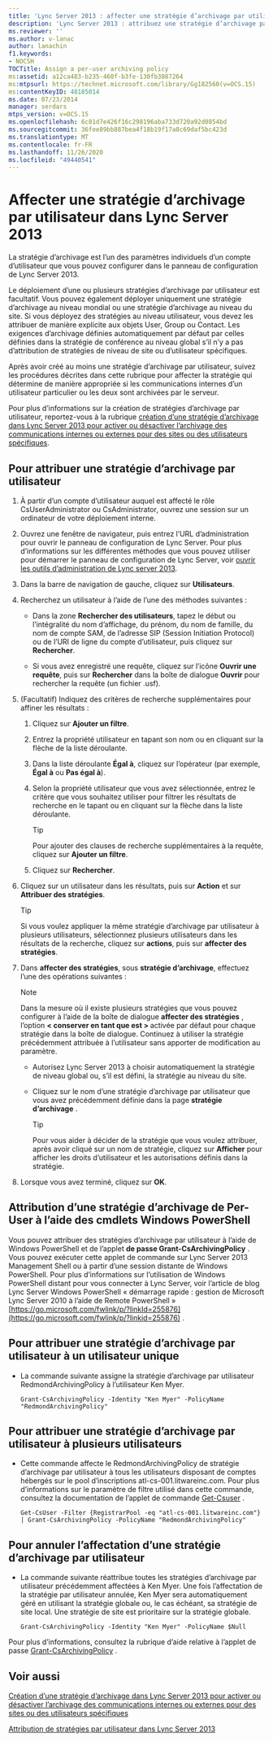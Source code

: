 ```yaml
---
title: 'Lync Server 2013 : affecter une stratégie d’archivage par utilisateur'
description: 'Lync Server 2013 : attribuez une stratégie d’archivage par utilisateur.'
ms.reviewer: ''
ms.author: v-lanac
author: lanachin
f1.keywords:
- NOCSH
TOCTitle: Assign a per-user archiving policy
ms:assetid: a12ca483-b235-460f-b3fe-130fb3087264
ms:mtpsurl: https://technet.microsoft.com/library/Gg182560(v=OCS.15)
ms:contentKeyID: 48185014
ms.date: 07/23/2014
manager: serdars
mtps_version: v=OCS.15
ms.openlocfilehash: 6c81d7e426f16c298196aba733d720a92d0854bd
ms.sourcegitcommit: 36fee89bb887bea4f18b19f17a8c69daf5bc423d
ms.translationtype: MT
ms.contentlocale: fr-FR
ms.lasthandoff: 11/26/2020
ms.locfileid: "49440541"
---
```

# <a name="assign-a-per-user-archiving-policy-in-lync-server-2013"></a>Affecter une stratégie d’archivage par utilisateur dans Lync Server 2013

 


La stratégie d’archivage est l’un des paramètres individuels d’un compte d’utilisateur que vous pouvez configurer dans le panneau de configuration de Lync Server 2013.

Le déploiement d’une ou plusieurs stratégies d’archivage par utilisateur est facultatif. Vous pouvez également déployer uniquement une stratégie d’archivage au niveau mondial ou une stratégie d’archivage au niveau du site. Si vous déployez des stratégies au niveau utilisateur, vous devez les attribuer de manière explicite aux objets User, Group ou Contact. Les exigences d’archivage définies automatiquement par défaut par celles définies dans la stratégie de conférence au niveau global s’il n’y a pas d’attribution de stratégies de niveau de site ou d’utilisateur spécifiques.

Après avoir créé au moins une stratégie d’archivage par utilisateur, suivez les procédures décrites dans cette rubrique pour affecter la stratégie qui détermine de manière appropriée si les communications internes d’un utilisateur particulier ou les deux sont archivées par le serveur.

Pour plus d’informations sur la création de stratégies d’archivage par utilisateur, reportez-vous à la rubrique [création d’une stratégie d’archivage dans Lync Server 2013 pour activer ou désactiver l’archivage des communications internes ou externes pour des sites ou des utilisateurs spécifiques](lync-server-2013-create-archiving-policy-sites-users.md).

## <a name="to-assign-a-per-user-archiving-policy"></a>Pour attribuer une stratégie d’archivage par utilisateur

1.  À partir d’un compte d’utilisateur auquel est affecté le rôle CsUserAdministrator ou CsAdministrator, ouvrez une session sur un ordinateur de votre déploiement interne.

2.  Ouvrez une fenêtre de navigateur, puis entrez l’URL d’administration pour ouvrir le panneau de configuration de Lync Server. Pour plus d’informations sur les différentes méthodes que vous pouvez utiliser pour démarrer le panneau de configuration de Lync Server, voir [ouvrir les outils d’administration de Lync server 2013](lync-server-2013-open-lync-server-administrative-tools.md).

3.  Dans la barre de navigation de gauche, cliquez sur **Utilisateurs**.

4.  Recherchez un utilisateur à l’aide de l’une des méthodes suivantes :
    
      - Dans la zone **Rechercher des utilisateurs**, tapez le début ou l’intégralité du nom d’affichage, du prénom, du nom de famille, du nom de compte SAM, de l’adresse SIP (Session Initiation Protocol) ou de l’URI de ligne du compte d’utilisateur, puis cliquez sur **Rechercher**.
    
      - Si vous avez enregistré une requête, cliquez sur l’icône **Ouvrir une requête**, puis sur **Rechercher** dans la boîte de dialogue **Ouvrir** pour rechercher la requête (un fichier .usf).

5.  (Facultatif) Indiquez des critères de recherche supplémentaires pour affiner les résultats :
    
    1.  Cliquez sur **Ajouter un filtre**.
    
    2.  Entrez la propriété utilisateur en tapant son nom ou en cliquant sur la flèche de la liste déroulante.
    
    3.  Dans la liste déroulante **Égal à**, cliquez sur l’opérateur (par exemple, **Égal à** ou **Pas égal à**).
    
    4.  Selon la propriété utilisateur que vous avez sélectionnée, entrez le critère que vous souhaitez utiliser pour filtrer les résultats de recherche en le tapant ou en cliquant sur la flèche dans la liste déroulante.
        

        > [!TIP]  
        > Pour ajouter des clauses de recherche supplémentaires à la requête, cliquez sur <STRONG>Ajouter un filtre</STRONG>.

    
    5.  Cliquez sur **Rechercher**.

6.  Cliquez sur un utilisateur dans les résultats, puis sur **Action** et sur **Attribuer des stratégies**.
    

    > [!TIP]  
    > Si vous voulez appliquer la même stratégie d’archivage par utilisateur à plusieurs utilisateurs, sélectionnez plusieurs utilisateurs dans les résultats de la recherche, cliquez sur <STRONG>actions</STRONG>, puis sur <STRONG>affecter des stratégies</STRONG>.



7.  Dans **affecter des stratégies**, sous **stratégie d’archivage**, effectuez l’une des opérations suivantes :
    

    > [!NOTE]  
    > Dans la mesure où il existe plusieurs stratégies que vous pouvez configurer à l’aide de la boîte de dialogue <STRONG>affecter des stratégies</STRONG> , l’option <STRONG> &lt; conserver en tant que est &gt; </STRONG> activée par défaut pour chaque stratégie dans la boîte de dialogue. Continuez à utiliser la stratégie précédemment attribuée à l’utilisateur sans apporter de modification au paramètre.

    
      - Autorisez Lync Server 2013 à choisir automatiquement la stratégie de niveau global ou, s’il est défini, la stratégie au niveau du site.
    
      - Cliquez sur le nom d’une stratégie d’archivage par utilisateur que vous avez précédemment définie dans la page **stratégie d’archivage** .
        

        > [!TIP]  
        > Pour vous aider à décider de la stratégie que vous voulez attribuer, après avoir cliqué sur un nom de stratégie, cliquez sur <STRONG>Afficher</STRONG> pour afficher les droits d’utilisateur et les autorisations définis dans la stratégie.



8.  Lorsque vous avez terminé, cliquez sur **OK**.

## <a name="assigning-a-per-user-archiving-policy-by-using-windows-powershell-cmdlets"></a>Attribution d’une stratégie d’archivage de Per-User à l’aide des cmdlets Windows PowerShell

Vous pouvez attribuer des stratégies d’archivage par utilisateur à l’aide de Windows PowerShell et de l’applet **de passe Grant-CsArchivingPolicy** . Vous pouvez exécuter cette applet de commande sur Lync Server 2013 Management Shell ou à partir d’une session distante de Windows PowerShell. Pour plus d’informations sur l’utilisation de Windows PowerShell distant pour vous connecter à Lync Server, voir l’article de blog Lync Server Windows PowerShell « démarrage rapide : gestion de Microsoft Lync Server 2010 à l’aide de Remote PowerShell » [https://go.microsoft.com/fwlink/p/?linkId=255876](https://go.microsoft.com/fwlink/p/?linkid=255876) .

## <a name="to-assign-a-per-user-archiving-policy-to-a-single-user"></a>Pour attribuer une stratégie d’archivage par utilisateur à un utilisateur unique

  - La commande suivante assigne la stratégie d’archivage par utilisateur RedmondArchivingPolicy à l’utilisateur Ken Myer.
    
        Grant-CsArchivingPolicy -Identity "Ken Myer" -PolicyName "RedmondArchivingPolicy"

## <a name="to-assign-a-per-user-archiving-policy-to-multiple-users"></a>Pour attribuer une stratégie d’archivage par utilisateur à plusieurs utilisateurs

  - Cette commande affecte le RedmondArchivingPolicy de stratégie d’archivage par utilisateur à tous les utilisateurs disposant de comptes hébergés sur le pool d’inscriptions atl-cs-001.litwareinc.com. Pour plus d’informations sur le paramètre de filtre utilisé dans cette commande, consultez la documentation de l’applet de commande [Get-Csuser](https://technet.microsoft.com/library/gg398125\(v=ocs.15\)) .
    
        Get-CsUser -Filter {RegistrarPool -eq "atl-cs-001.litwareinc.com"} | Grant-CsArchivingPolicy -PolicyName "RedmondArchivingPolicy"

## <a name="to-unassign-a-per-user-archiving-policy"></a>Pour annuler l’affectation d’une stratégie d’archivage par utilisateur

  - La commande suivante réattribue toutes les stratégies d’archivage par utilisateur précédemment affectées à Ken Myer. Une fois l’affectation de la stratégie par utilisateur annulée, Ken Myer sera automatiquement géré en utilisant la stratégie globale ou, le cas échéant, sa stratégie de site local. Une stratégie de site est prioritaire sur la stratégie globale.
    
        Grant-CsArchivingPolicy -Identity "Ken Myer" -PolicyName $Null

Pour plus d’informations, consultez la rubrique d’aide relative à l’applet de passe [Grant-CsArchivingPolicy](https://technet.microsoft.com/library/gg398475\(v=ocs.15\)) .

## <a name="see-also"></a>Voir aussi


[Création d’une stratégie d’archivage dans Lync Server 2013 pour activer ou désactiver l’archivage des communications internes ou externes pour des sites ou des utilisateurs spécifiques](lync-server-2013-create-archiving-policy-sites-users.md)  


[Attribution de stratégies par utilisateur dans Lync Server 2013](lync-server-2013-assigning-per-user-policies.md)

